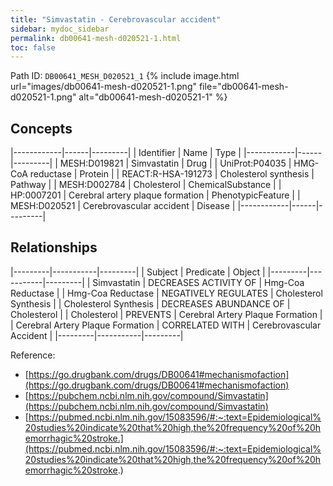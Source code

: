 ```yaml
---
title: "Simvastatin - Cerebrovascular accident"
sidebar: mydoc_sidebar
permalink: db00641-mesh-d020521-1.html
toc: false 
---
```



Path ID: `DB00641_MESH_D020521_1`
{% include image.html url="images/db00641-mesh-d020521-1.png" file="db00641-mesh-d020521-1.png" alt="db00641-mesh-d020521-1" %}

## Concepts

|------------|------|---------|
| Identifier | Name | Type    |
|------------|------|---------|
| MESH:D019821 | Simvastatin | Drug |
| UniProt:P04035 | HMG-CoA reductase | Protein |
| REACT:R-HSA-191273 | Cholesterol synthesis | Pathway |
| MESH:D002784 | Cholesterol | ChemicalSubstance |
| HP:0007201 | Cerebral artery plaque formation | PhenotypicFeature |
| MESH:D020521 | Cerebrovascular accident | Disease |
|------------|------|---------|

## Relationships

|---------|-----------|---------|
| Subject | Predicate | Object  |
|---------|-----------|---------|
| Simvastatin | DECREASES ACTIVITY OF | Hmg-Coa Reductase |
| Hmg-Coa Reductase | NEGATIVELY REGULATES | Cholesterol Synthesis |
| Cholesterol Synthesis | DECREASES ABUNDANCE OF | Cholesterol |
| Cholesterol | PREVENTS | Cerebral Artery Plaque Formation |
| Cerebral Artery Plaque Formation | CORRELATED WITH | Cerebrovascular Accident |
|---------|-----------|---------|

Reference: 
  - [https://go.drugbank.com/drugs/DB00641#mechanismofaction](https://go.drugbank.com/drugs/DB00641#mechanismofaction)
  - [https://pubchem.ncbi.nlm.nih.gov/compound/Simvastatin](https://pubchem.ncbi.nlm.nih.gov/compound/Simvastatin)
  - [https://pubmed.ncbi.nlm.nih.gov/15083596/#:~:text=Epidemiological%20studies%20indicate%20that%20high,the%20frequency%20of%20hemorrhagic%20stroke.](https://pubmed.ncbi.nlm.nih.gov/15083596/#:~:text=Epidemiological%20studies%20indicate%20that%20high,the%20frequency%20of%20hemorrhagic%20stroke.)
